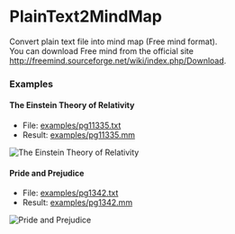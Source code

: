 # PlainText2MindMap
Convert plain text file into mind map (Free mind format).   
You can download Free mind from the official site http://freemind.sourceforge.net/wiki/index.php/Download. 

### Examples
#### The Einstein Theory of Relativity
* File: [examples/pg11335.txt](/PlainText2MindMap/examples/pg11335.txt)
* Result: [examples/pg11335.mm](/PlainText2MindMap/examples/pg11335.mm)

![The Einstein Theory of Relativity](/PlainText2MindMap/examples/pg11335.png)

#### Pride and Prejudice
* File: [examples/pg1342.txt](/PlainText2MindMap/examples/pg1342.txt)
* Result: [examples/pg1342.mm](/PlainText2MindMap/examples/pg1342.mm)

![Pride and Prejudice](/PlainText2MindMap/examples/pg1342.png)
